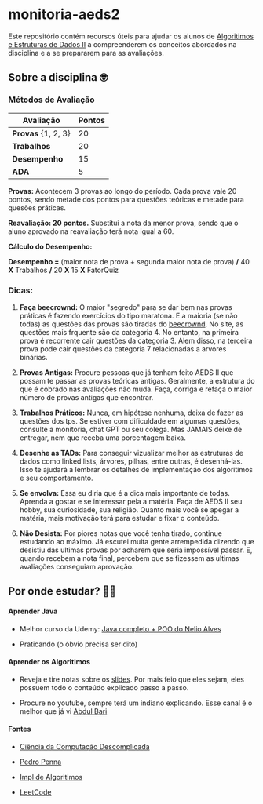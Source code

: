 # monitoria-aeds2

Este repositório contém recursos úteis para ajudar os alunos de [Algoritimos e Estruturas de Dados II](https://github.com/icei-pucminas/aeds2) a compreenderem os conceitos abordados na disciplina e a se prepararem para as avaliações.

## Sobre a disciplina 🤓

### Métodos de Avaliação

| **Avaliação**                | **Pontos** |
|------------------------------|------------|
| **Provas** {1, 2, 3}         | 20         |
| **Trabalhos**                | 20         |
| **Desempenho**               | 15         |
| **ADA**                      |  5         |

**Provas:** Acontecem 3 provas ao longo do período. Cada prova vale 20 pontos, sendo metade dos pontos para questões teóricas e metade para quesões práticas.

**Reavaliação: 20 pontos.** Substitui a nota da menor prova, sendo que o aluno aprovado na reavaliação terá nota igual a 60.

**Cálculo do Desempenho:** 

**Desempenho =** (maior nota de prova + segunda maior nota de prova) **/** 40  **X** Trabalhos **/** 20 **X** 15 **X** FatorQuiz

### Dicas:

1. **Faça beecrownd:** O maior "segredo" para se dar bem nas provas práticas é fazendo exercícios do tipo maratona. E a maioria (se não todas) as questões das provas são tiradas do [beecrownd](https://judge.beecrowd.com/en/categories). No site, as questões mais frquente são da categoria 4. No entanto, na primeira prova é recorrente cair questões da categoria 3. Alem disso, na terceira prova pode cair questões da categoria 7 relacionadas a arvores binárias.

2. **Provas Antigas:** Procure pessoas que já tenham feito AEDS II que possam te passar as provas teóricas antigas. Geralmente, a estrutura do que é cobrado nas avaliações não muda. Faça, corriga e refaça o maior número de provas antigas que encontrar.

3. **Trabalhos Práticos:** Nunca, em hipótese nenhuma, deixa de fazer as questões dos tps. Se estiver com dificuldade em algumas questões, consulte a monitoria, chat GPT ou seu colega. Mas JAMAIS deixe de entregar, nem que receba uma porcentagem baixa.

4. **Desenhe as TADs:** Para conseguir vizualizar melhor as estruturas de dados como linked lists, árvores, pilhas, entre outras, é desenhá-las. Isso te ajudará a lembrar os detalhes de implementação dos algoritimos e seu comportamento.

5. **Se envolva:** Essa eu diria que é a dica mais importante de todas. Aprenda a gostar e se interessar pela a matéria. Faça de AEDS II seu hobby, sua curiosidade, sua religião. Quanto mais você se apegar a matéria, mais motivação terá para estudar e fixar o conteúdo.

6. **Não Desista:** Por piores notas que você tenha tirado, continue estudando ao máximo. Já escutei muita gente arrempedida dizendo que desistiu das ultimas provas por acharem que seria impossível passar. E, quando recebem a nota final, percebem que se fizessem as ultimas avaliações conseguiam aprovação.

## Por onde estudar? 😵‍💫

#### Aprender Java

* Melhor curso da Udemy: [Java completo + POO do Nelio Alves](https://www.udemy.com/course/java-curso-completo/?couponCode=OF83024E)

* Praticando (o óbvio precisa ser dito)

#### Aprender os Algoritimos

* Reveja e tire notas sobre os [slides](https://github.com/icei-pucminas/aeds2/tree/master/aulas). Por mais feio que eles sejam, eles possuem todo o conteúdo explicado passo a passo. 

* Procure no youtube, sempre terá um indiano explicando. Esse canal é o melhor que já vi [Abdul Bari](https://www.youtube.com/@abdul_bari)

#### Fontes

* [Ciência da Computação Descomplicada](http://desenvolvendosoftware.com.br/)

* [Pedro Penna](https://github.com/ppenna/playground)

* [Impl de Algoritimos](https://github.com/TheAlgorithms/C)

* [LeetCode](https://leetcode.com/problemset/)